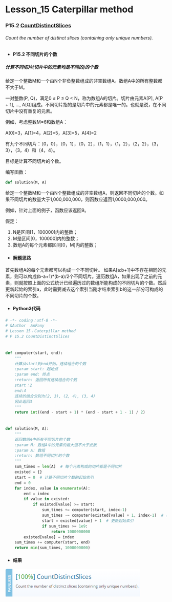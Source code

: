 # Lesson_15 Caterpillar method 

### P15.2 [CountDistinctSlices](https://app.codility.com/programmers/lessons/15-caterpillar_method/count_distinct_slices/) 

######  Count the number of distinct slices (containing only unique numbers).

* #### P15.2  不同切片的个数

##### 计算不同切片(切片中的元素均是不同的)的个数

给定一个整数M和一个由N个非负整数组成的非空数组A。数组A中的所有整数都不大于M。

一对整数(P, Q)，满足0 ≤ P ≤ Q < N，称为数组A的切片。切片由元素A[P], A[P + 1], ..., A[Q]组成。不同切片指的是切片中的元素都是唯一的。也就是说，在不同切片中没有重复的元素。

例如，考虑整数M=6和数组A：

A[0]=3，A[1]=4，A[2]=5，A[3]=5，A[4]=2

有九个不同切片：（0，0），（0，1），（0，2），（1，1），（1，2），（2，2），（3，3），（3，4）和（4，4）。

目标是计算不同切片的个数。

编写函数：
```python
def solution(M, A)
```

给定一个整数M和一个由N个整数组成的非空数组A，则返回不同切片的个数。如果不同切片的数量大于1,000,000,000，则函数应返回1,0000,000,000。

例如，针对上面的例子，函数应该返回9。

假定：

  1. N是区间[1，100000]内的整数；
  2. M是区间[0，100000]内的整数；
  3. 数组A的每个元素都区间[0，M]内的整数；
 
* #### 解题思路

首先数组A的每个元素都可以构成一个不同切片。 如果A[a:b+1]中不存在相同的元素，则可以构成(b-a+1)\*(b-a)/2个不同切片。遍历数组A，如果出现了之前的元素，则就按照上面的公式统计已经遍历过的数组所能构成的不同切片的个数。然后更新起始的索引a，此时需要减去这个索引当刚才结束索引b的这一部分可构成的不同切片的个数。

* #### Python3代码
```python
# -*- coding：utf-8 -*-
# &Author  AnFany
# Lesson 15：Caterpillar method
# P 15.2 CountDistinctSlices


def computer(start, end):
    """
    计算从start到end开始，连续组合的个数
    :param start: 起始点
    :param end: 终点
    :return: 返回所有连续组合的个数
    start：2
    end:4
    连续的组合分别为(2, 3), (2, 4), (3, 4)
    因此返回3
    """
    return int((end - start + 1) * (end - start + 1 - 1) / 2)


def solution(M, A):
    """
    返回数组A中所有不同切片的个数
    :param M: 数组A中的元素的最大值不大于此数
    :param A: 数组
    :return: 数组不同切片的个数
    """
    sum_times = len(A)  # 每个元素构成的切片都是不同切片
    existed = {}
    start = 0  # 计算不同切片个数的起始索引
    end = 0
    for index, value in enumerate(A):
        end = index
        if value in existed:
            if existed[value] >= start:
                sum_times += computer(start, index-1)
                sum_times -= computer(existed[value] + 1, index-1)  # 减去下一次计算会重复的部分
                start = existed[value] + 1  # 更新起始索引
                if sum_times >= 1e9:
                    return 1000000000
        existed[value] = index
    sum_times += computer(start, end)
    return min(sum_times, 1000000000)
```

* #### 结果

![image](https://github.com/Anfany/Codility-Lessons-By-Python3/blob/master/L15_Caterpillar%20method/15.2.png)
